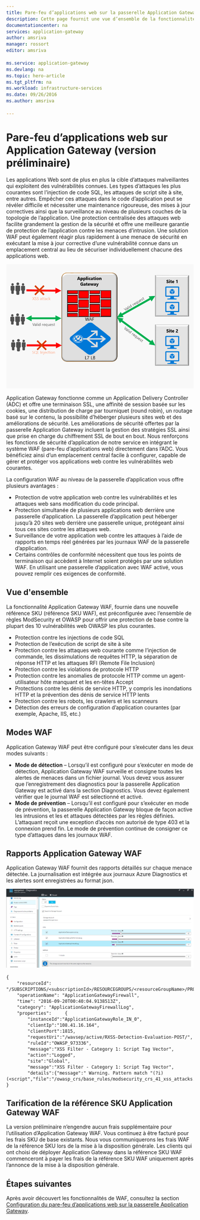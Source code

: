 ```yaml
---
title: Pare-feu d’applications web sur la passerelle Application Gateway | Microsoft Docs
description: Cette page fournit une vue d’ensemble de la fonctionnalité Pare-feu d’applications web sur la passerelle Application Gateway.
documentationcenter: na
services: application-gateway
author: amsriva
manager: rossort
editor: amsriva

ms.service: application-gateway
ms.devlang: na
ms.topic: hero-article
ms.tgt_pltfrm: na
ms.workload: infrastructure-services
ms.date: 09/26/2016
ms.author: amsriva

---
```

# <a name="application-gateway-web-application-firewall-(preview)"></a>Pare-feu d’applications web sur Application Gateway (version préliminaire)
Les applications Web sont de plus en plus la cible d’attaques malveillantes qui exploitent des vulnérabilités connues. Les types d’attaques les plus courantes sont l’injection de code SQL, les attaques de script site à site, entre autres.
Empêcher ces attaques dans le code d’application peut se révéler difficile et nécessiter une maintenance rigoureuse, des mises à jour correctives ainsi que la surveillance au niveau de plusieurs couches de la topologie de l’application. Une protection centralisée des attaques web facilite grandement la gestion de la sécurité et offre une meilleure garantie de protection de l’application contre les menaces d’intrusion. Une solution WAF peut également réagir plus rapidement à une menace de sécurité en exécutant la mise à jour corrective d’une vulnérabilité connue dans un emplacement central au lieu de sécuriser individuellement chacune des applications web.

![imageURLroute](./media/application-gateway-webapplicationfirewall-overview/WAF1.png)

Application Gateway fonctionne comme un Application Delivery Controller (ADC) et offre une terminaison SSL, une affinité de session basée sur les cookies, une distribution de charge par tourniquet (round robin), un routage basé sur le contenu, la possibilité d’héberger plusieurs sites web et des améliorations de sécurité. Les améliorations de sécurité offertes par la passerelle Application Gateway incluent la gestion des stratégies SSL ainsi que prise en charge du chiffrement SSL de bout en bout. Nous renforçons les fonctions de sécurité d’application de notre service en intégrant le système WAF (pare-feu d’applications web) directement dans l’ADC. Vous bénéficiez ainsi d’un emplacement central facile à configurer, capable de gérer et protéger vos applications web contre les vulnérabilités web courantes.

La configuration WAF au niveau de la passerelle d’application vous offre plusieurs avantages :

* Protection de votre application web contre les vulnérabilités et les attaques web sans modification du code principal.
* Protection simultanée de plusieurs applications web derrière une passerelle d’application. La passerelle d’application peut héberger jusqu’à 20 sites web derrière une passerelle unique, protégeant ainsi tous ces sites contre les attaques web.
* Surveillance de votre application web contre les attaques à l’aide de rapports en temps réel générées par les journaux WAF de la passerelle d’application.
* Certains contrôles de conformité nécessitent que tous les points de terminaison qui accèdent à Internet soient protégés par une solution WAF. En utilisant une passerelle d’application avec WAF activé, vous pouvez remplir ces exigences de conformité.

## <a name="overview"></a>Vue d'ensemble
La fonctionnalité Application Gateway WAF, fournie dans une nouvelle référence SKU (référence SKU WAF), est préconfigurée avec l’ensemble de règles ModSecurity et OWASP pour offrir une protection de base contre la plupart des 10 vulnérabilités web OWASP les plus courantes.

* Protection contre les injections de code SQL
* Protection de l’exécution de script de site à site
* Protection contre les attaques web courante comme l’injection de commande, les dissimulations de requêtes HTTP, la séparation de réponse HTTP et les attaques RFI (Remote File Inclusion)
* Protection contre les violations de protocole HTTP
* Protection contre les anomalies de protocole HTTP comme un agent-utilisateur hôte manquant et les en-têtes Accept
* Protections contre les dénis de service HTTP, y compris les inondations HTTP et la prévention des dénis de service HTTP lents
* Protection contre les robots, les crawlers et les scanneurs
* Détection des erreurs de configuration d’application courantes (par exemple, Apache, IIS, etc.)

## <a name="waf-modes"></a>Modes WAF
Application Gateway WAF peut être configuré pour s’exécuter dans les deux modes suivants :

* **Mode de détection** – Lorsqu’il est configuré pour s’exécuter en mode de détection, Application Gateway WAF surveille et consigne toutes les alertes de menaces dans un fichier journal. Vous devez vous assurer que l’enregistrement des diagnostics pour la passerelle Application Gateway est activé dans la section Diagnostics. Vous devez également vérifier que le journal WAF est sélectionné et activé.
* **Mode de prévention** – Lorsqu’il est configuré pour s’exécuter en mode de prévention, la passerelle Application Gateway bloque de façon active les intrusions et les et attaques détectées par les règles définies. L’attaquant reçoit une exception d’accès non autorisé de type 403 et la connexion prend fin. Le mode de prévention continue de consigner ce type d’attaques dans les journaux WAF.

## <a name="application-gateway-waf-reports"></a>Rapports Application Gateway WAF
Application Gateway WAF fournit des rapports détaillés sur chaque menace détectée. La journalisation est intégrée aux journaux Azure Diagnostics et les alertes sont enregistrées au format json.

![imageURLroute](./media/application-gateway-webapplicationfirewall-overview/waf2.png)

    {
        "resourceId": "/SUBSCRIPTIONS/<subscriptionId>/RESOURCEGROUPS/<resourceGroupName>/PROVIDERS/MICROSOFT.NETWORK/APPLICATIONGATEWAYS/<applicationGatewayName>",
        "operationName": "ApplicationGatewayFirewall",
        "time": "2016-09-20T00:40:04.9138513Z",
        "category": "ApplicationGatewayFirewallLog",
        "properties":     {
            "instanceId":"ApplicationGatewayRole_IN_0",
            "clientIp":"108.41.16.164",
            "clientPort":1815,
            "requestUri":"/wavsep/active/RXSS-Detection-Evaluation-POST/",
            "ruleId":"OWASP_973336",
            "message":"XSS Filter - Category 1: Script Tag Vector",
            "action":"Logged",
            "site":"Global",
            "message":"XSS Filter - Category 1: Script Tag Vector",
            "details":{"message":" Warning. Pattern match "(?i)(<script","file":"/owasp_crs/base_rules/modsecurity_crs_41_xss_attacks.conf","line":"14"}}
    }

## <a name="application-gateway-waf-sku-pricing"></a>Tarification de la référence SKU Application Gateway WAF
La version préliminaire n’engendre aucun frais supplémentaire pour l’utilisation d’Application Gateway WAF. Vous continuez à être facturé pour les frais SKU de base existants. Nous vous communiquerons les frais WAF de la référence SKU lors de la mise à la disposition générale. Les clients qui ont choisi de déployer Application Gateway dans la référence SKU WAF commenceront à payer les frais de la référence SKU WAF uniquement après l’annonce de la mise à la disposition générale.

## <a name="next-steps"></a>Étapes suivantes
Après avoir découvert les fonctionnalités de WAF, consultez la section [Configuration du pare-feu d’applications web sur la passerelle Application Gateway](application-gateway-web-application-firewall-portal.md).

<!--HONumber=Oct16_HO2-->


